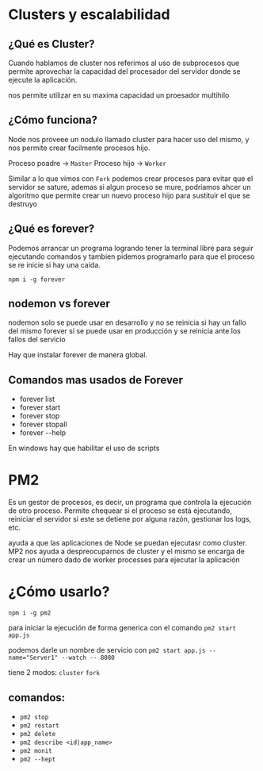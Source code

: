 # Clusters y escalabilidad

## ¿Qué es Cluster?

Cuando hablamos de cluster nos referimos al uso de subprocesos que permite aprovechar la capacidad del procesador del servidor donde se ejecute la aplicación.

nos permite utilizar en su maxima capacidad un proesador multihilo

## ¿Cómo funciona?

Node nos proveee un nodulo llamado cluster para hacer uso del mismo, y nos permite crear facilmente procesos hijo.

Proceso poadre -> `Master`
Proceso hijo -> `Worker`

Similar a lo que vimos con `Fork` podemos crear procesos para evitar que el servidor se sature, ademas si algun proceso se mure, podriamos ahcer un algoritmo que permite crear un nuevo proceso hijo para sustituir el que se destruyo

## ¿Qué es forever?

Podemos arrancar un programa logrando tener la terminal libre para seguir ejecutando comandos y tambien pidemos programarlo para que el proceso se re inicie si hay una caida.

`npm i -g forever`

## nodemon vs forever

nodemon solo se puede usar en desarrollo y no se reinicia si hay un fallo del mismo
forever si se puede usar en producción y se reinicia ante los fallos del servicio

Hay que instalar forever de manera global.

## Comandos mas usados de Forever

-   forever list
-   forever start
-   forever stop
-   forever stopall
-   forever --help

En windows hay que habilitar el uso de scripts

# PM2

Es un gestor de procesos, es decir, un programa que controla la ejecución de otro proceso. Permite chequear si el proceso se está ejecutando, reiniciar el servidor si este se detiene por alguna razón, gestionar los logs, etc.

ayuda a que las aplicaciones de Node se puedan ejecutasr como cluster. MP2 nos ayuda a despreocuparnos de cluster y el mismo se encarga de crear un número dado de worker processes para ejecutar la aplicación

# ¿Cómo usarlo?

`npm i -g pm2`

para iniciar la ejecución de forma generica con el comando `pm2 start app.js`

podemos darle un nombre de servicio con `pm2 start app.js --name="Server1" --watch -- 8080`

tiene 2 modos: `cluster` `fork`

## comandos:

-   `pm2 stop`
-   `pm2 restart`
-   `pm2 delete`
-   `pm2 describe <id|app_name>`
-   `pm2 monit`
-   `pm2 --hept`
